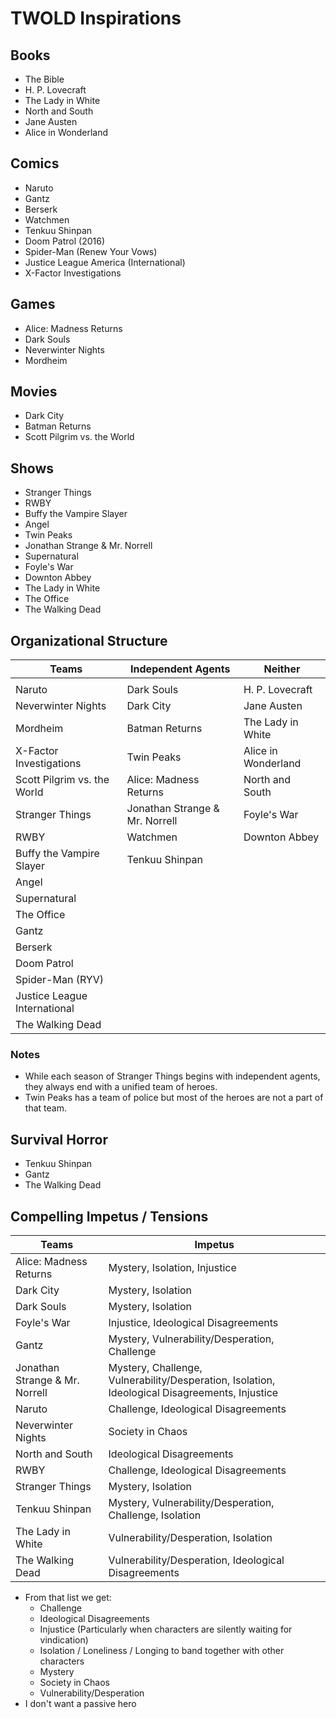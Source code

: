 # TWOLD Inspirations

## Books

* The Bible
* H. P. Lovecraft
* The Lady in White
* North and South
* Jane Austen
* Alice in Wonderland

## Comics

* Naruto
* Gantz
* Berserk
* Watchmen
* Tenkuu Shinpan
* Doom Patrol (2016)
* Spider-Man (Renew Your Vows)
* Justice League America (International)
* X-Factor Investigations

## Games

* Alice: Madness Returns
* Dark Souls
* Neverwinter Nights
* Mordheim

## Movies

* Dark City
* Batman Returns
* Scott Pilgrim vs. the World

## Shows

* Stranger Things
* RWBY
* Buffy the Vampire Slayer
* Angel
* Twin Peaks
* Jonathan Strange & Mr. Norrell
* Supernatural
* Foyle's War
* Downton Abbey
* The Lady in White
* The Office
* The Walking Dead

## Organizational Structure

| Teams                        | Independent Agents             | Neither             |
| ---------------------------- | ------------------------------ | ------------------- |
|                              |                                |                     |
| Naruto                       | Dark Souls                     | H. P. Lovecraft     |
| Neverwinter Nights           | Dark City                      | Jane Austen         |
| Mordheim                     | Batman Returns                 | The Lady in White   |
| X-Factor Investigations      | Twin Peaks                     | Alice in Wonderland |
| Scott Pilgrim vs. the World  | Alice: Madness Returns         | North and South     |
| Stranger Things              | Jonathan Strange & Mr. Norrell | Foyle's War         |
| RWBY                         | Watchmen                       | Downton Abbey       |
| Buffy the Vampire Slayer     | Tenkuu Shinpan                 |                     |
| Angel                        |                                |                     |
| Supernatural                 |                                |                     |
| The Office                   |                                |                     |
| Gantz                        |                                |                     |
| Berserk                      |                                |                     |
| Doom Patrol                  |                                |                     |
| Spider-Man (RYV)             |                                |                     |
| Justice League International |                                |                     |
| The Walking Dead             |                                |                     |

### Notes

* While each season of Stranger Things begins with independent agents, they always end with a unified team of heroes.
* Twin Peaks has a team of police but most of the heroes are not a part of that team.

## Survival Horror

* Tenkuu Shinpan
* Gantz
* The Walking Dead

## Compelling Impetus / Tensions

| Teams                          | Impetus                                                      |
| ------------------------------ | ------------------------------------------------------------ |
| Alice: Madness Returns         | Mystery, Isolation, Injustice                                |
| Dark City                      | Mystery, Isolation                                           |
| Dark Souls                     | Mystery, Isolation                                           |
| Foyle's War                    | Injustice, Ideological Disagreements                         |
| Gantz                          | Mystery, Vulnerability/Desperation, Challenge                |
| Jonathan Strange & Mr. Norrell | Mystery, Challenge, Vulnerability/Desperation, Isolation, Ideological Disagreements, Injustice |
| Naruto                         | Challenge, Ideological Disagreements                         |
| Neverwinter Nights             | Society in Chaos                                             |
| North and South                | Ideological Disagreements                                    |
| RWBY                           | Challenge, Ideological Disagreements                         |
| Stranger Things                | Mystery, Isolation                                           |
| Tenkuu Shinpan                 | Mystery, Vulnerability/Desperation, Challenge, Isolation     |
| The Lady in White              | Vulnerability/Desperation, Isolation                         |
| The Walking Dead               | Vulnerability/Desperation, Ideological Disagreements         |

* From that list we get:
  * Challenge
  * Ideological Disagreements
  * Injustice (Particularly when characters are silently waiting for vindication)
  * Isolation / Loneliness / Longing to band together with other characters
  * Mystery
  * Society in Chaos
  * Vulnerability/Desperation
* I don't want a passive hero